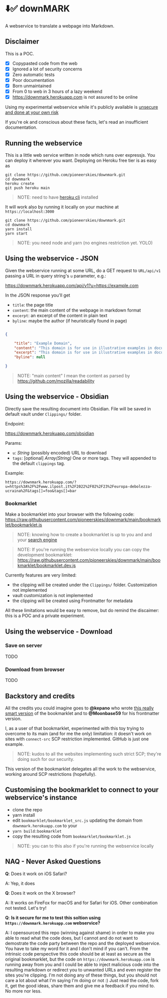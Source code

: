 # ⬇️✅ downMARK

A webservice to translate a webpage into Markdown.

## Disclaimer

This is a POC.

- [x] Copypasted code from the web
- [x] Ignored a lot of security concerns
- [x] Zero automatic tests
- [x] Poor documentation
- [x] Born unmaintained
- [x] From 0 to web in 3 hours of a lazy weekend
- [x] https://downmark.herokuapp.com is not assured to be online

Using my experimental webservice while it's publicly available is [unsecure and done at your own risk](#isitsecure)

If you're ok and conscious about these facts, let's read an insufficient
documentation.

## Running the webservice

This is a little web service written in node which runs over expressjs. You can deploy it wherever you want. Deploying on Heroku free tier is as easy as

```
git clone https://github.com/pioneerskies/downmark.git
cd downmark
heroku create
git push heroku main
```

> NOTE: need to have [heroku cli](https://devcenter.heroku.com/articles/getting-started-with-nodejs#set-up) installed

It will work also by running it locally on your machine at `https://localhost:3000`

```
git clone https://github.com/pioneerskies/downmark.git
cd downmark
yarn install
yarn start
```

> NOTE: you need node and yarn (no engines restriction yet. YOLO)

## Using the webservice - JSON

Given the webservice running at some URL, do a GET request to `URL/api/v1` passing a URL in query string's `u` parameter, e.g.:

https://downmark.herokuapp.com/api/v1?u=https://example.com

In the JSON response you'll get

- `title`: the page title
- `content`: the main content of the webpage in markdown format
- `excerpt`: an excerpt of the content in plain text
- `byline`: maybe the author (if heuristically found in page)

```json

{

    "title": "Example Domain",
    "content": "This domain is for use in illustrative examples in documents. You may use this domain in literature without prior coordination or asking for permission.\n\n[More information...](https://www.iana.org/domains/example)",
    "excerpt": "This domain is for use in illustrative examples in documents. You may use this\n    domain in literature without prior coordination or asking for permission.",
    "byline": null

}
```

> NOTE: "main content" I mean the content as parsed by https://github.com/mozilla/readability

## Using the webservice - Obsidian

Directly save the resulting document into Obsidian. File will be saved in default vault under `Clippings/` folder.

Endpoint:

https://downmark.herokuapp.com/obsidian

Params:

- `u`: _String_ (possibly encoded) URL to download
- `tags`: \[optional\] _Array(String)_ One or more tags. They will appended to the default `clippings` tag.

Example:

`https://downmark.herokuapp.com/?u=https%3A%2F%2Fwww.ilpost.it%2F2022%2F02%2F23%2Feuropa-debolezza-ucraina%2F&tags[]=foo&tags[]=bar`

### Bookmarklet

Make a bookmarklet into your browser with the following code: https://raw.githubusercontent.com/pioneerskies/downmark/main/bookmarklet/bookmarklet.js

> NOTE: knowing how to create a bookmarklet is up to you and and your [search engine](https://duckduckgo.com/?q=how+to+create+a+bookmarklet&ia=web)

> NOTE: If you're running the webservice locally you can copy the development bookmarklet: https://raw.githubusercontent.com/pioneerskies/downmark/main/bookmarklet/bookmarklet.dev.js

Currently features are very limited:

- the clipping will be created under the `Clippings/` folder. Customization not implemented
- vault customization is not implemented
- the clipping will be created using Frontmatter for metadata

All these limitations would be easy to remove, but do remind the discaimer: this is a POC and a private experiment.

## Using the webservice - Download

### Save on server

TODO

### Download from browser

TODO

## Backstory and credits

All the credits you could imagine goes to **@kepano** who wrote [this really smart version](https://gist.github.com/kepano/90c05f162c37cf730abb8ff027987ca3) of the bookmarklet and to **@Moonbase59** for his frontmatter version.

I, as a user of that bookmarklet, experimented with this toy trying to overcome to its main (and for me the only) limitation: it doesn't work on sites with `connect-src` SCP restriction implemented. GitHub is just one example.

> NOTE: kudos to all the websites implementing such strict SCP; they're doing such for our security.

This version of the bookmarklet delegates all the work to the webservice, working around SCP restrictions (hopefully).

## Customising the bookmarklet to connect to your webservice's instance

- clone the repo
- yarn install
- edit `bookmarklet/bookmarklet_src.js` updating the domain from `downmark.herokuapp.com` to your
- `yarn build:bookmarklet`
- copy the resulting code from `bookmarklet/bookmarklet.js`

> NOTE: you can to this also if you're running the webservice locally

## NAQ - Never Asked Questions

**Q**: Does it work on iOS Safari?

A: Yep, it does

**Q**: Does it work on the X browser?

A: It works on FireFox for macOS and for Safari for iOS. Other combination not tested. Let's try!

<a name="isitsecure"></a>
**Q**: **Is it secure for me to test this soltion using `https://downmark.herokuapp.com` webservice?**

A: I opensourced this repo (winning against shame) in order to make you able to read what the code does, but I cannot and do not want to demostrate the code party between the repo and the deployed webservice. You have to take my word for it and I don't mind if you can't. From the intrinsic code perspective this code should be at least as secure as the original bookmarklet, but the code on `https://downmark.herokuapp.com` is running away from you and I could be able to inject malicious code into the resulting markdown or redirect you to unwanted URLs and even register the sites you're clipping. I'm not doing any of these things, but you should not care a lot about what I'm saying I'm doing or not :) Just read the code, fork it, get the good ideas, share them and give me a feedback if you mind to. No more nor less.
